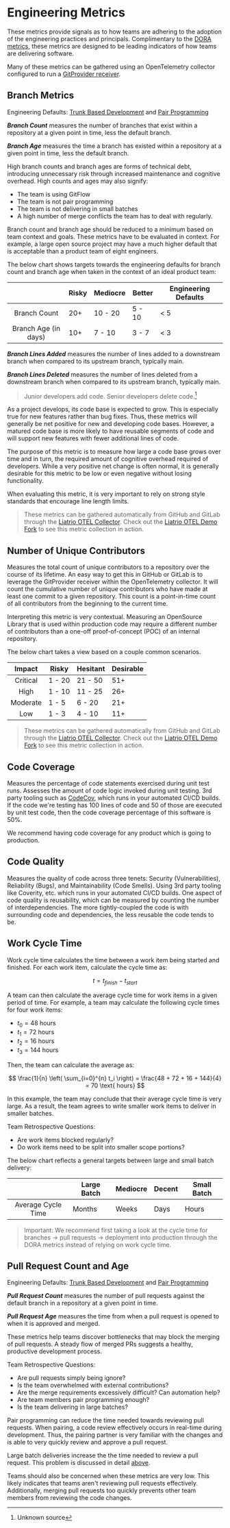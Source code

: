 # Engineering Metrics

These metrics provide signals as to how teams are adhering to the adoption of
the engineering practices and principals. Complimentary to the
[DORA metrics][dora], these metrics are designed to be leading
indicators of how teams are delivering software.

Many of these metrics can be gathered using an OpenTelemetry collector
configured to run a [GitProvider receiver][gitprovider].

[dora]: https://dora.dev/
[gitprovider]: https://github.com/open-telemetry/opentelemetry-collector-contrib/tree/main/receiver/gitproviderreceiver

## Branch Metrics

Engineering Defaults: [Trunk Based Development][tbd] and [Pair Programming][pp]

***Branch Count*** measures the number of branches that exist within a
repository at a given point in time, less the default branch.

***Branch Age*** measures the time a branch has existed within a repository at a
given point in time, less the default branch.

High branch counts and branch ages are forms of technical debt, introducing
unnecessary risk through increased maintenance and cognitive overhead. High
counts and ages may also signify:

* The team is using GitFlow
* The team is not pair programming
* The team is not delivering in small batches
* A high number of merge conflicts the team has to deal with regularly.

Branch count and branch age should be reduced to a minimum based on team context
and goals. These metrics have to be evaluated in context. For example, a large
open source project may have a much higher default that is acceptable than a
product team of eight engineers.

The below chart shows targets towards the engineering defaults for branch count
and branch age when taken in the context of an ideal product team:

|                      | Risky | Mediocre | Better | Engineering Defaults |
|:--------------------:|-------|----------|--------|----------------------|
| Branch Count         | 20+   | 10 - 20  | 5 - 10 | < 5                  |
| Branch Age (in days) | 10+   | 7 - 10   | 3 - 7  | < 3                  |

***Branch Lines Added*** measures the number of lines added to a downstream
branch when compared to its upstream branch, typically main.

***Branch Lines Deleted*** measures the number of lines deleted from a downstream
branch when compared to its upstream branch, typically main.

> Junior developers add code. Senior developers delete code.[^seniority]

As a project develops, its code base is expected to grow. This is especially
true for new features rather than bug fixes. Thus, these metrics will generally
be net positive for new and developing code bases. However, a matured code base
is more likely to have reusable segments of code and will support new features
with fewer additional lines of code.

The purpose of this metric is to measure how large a code base grows over time
and in turn, the required amount of cognitive overhead required of developers.
While a very positive net change is often normal, it is generally desirable for
this metric to be low or even negative without losing functionality.

When evaluating this metric, it is very important to rely on strong style
standards that encourage line length limits.

> These metrics can be gathered automatically from GitHub and GitLab through the
> [Liatrio OTEL Collector][lcol]. Check out the [Liatrio OTEL Demo Fork][demo]
> to see this metric collection in action.

## Number of Unique Contributors

Measures the total count of unique contributors to a repository over the course
of its lifetime. An easy way to get this in GitHub or GitLab is to leverage the
GitProvider receiver within the OpenTelemetry collector. It will count the
cumulative number of unique contributors who have made at least one commit to a
given repository. This count is a point-in-time count of all contributors from
the beginning to the current time.

Interpreting this metric is very contextual. Measuring an OpenSource Library
that is used within production code may require a different number of
contributors than a one-off proof-of-concept (POC) of an internal repository.

The below chart takes a view based on a couple common scenarios.

|  Impact  | Risky  | Hesitant | Desirable |
|:--------:|--------|----------|-----------|
| Critical | 1 - 20 | 21 - 50  | 51+       |
| High     | 1 - 10 | 11 - 25  | 26+       |
| Moderate | 1 - 5  | 6 - 20   | 21+       |
| Low      | 1 - 3  | 4 - 10   | 11+       |

> These metrics can be gathered automatically from GitHub and GitLab through the
> [Liatrio OTEL Collector][lcol]. Check out the [Liatrio OTEL Demo Fork][demo]
> to see this metric collection in action.

## Code Coverage

Measures the percentage of code statements exercised during unit test runs.
Assesses the amount of code logic invoked during unit testing. 3rd party tooling
such as [CodeCov][codecov], which runs in your automated CI/CD builds. If the
code we're testing has 100 lines of code and 50 of those are executed by unit
test code, then the code coverage percentage of this software is 50%.

[codecov]: https://app.codecov.io/gh/open-telemetry/opentelemetry-collector-contrib

We recommend having code coverage for any product which is going to production.

## Code Quality

Measures the quality of code across three tenets: Security (Vulnerabilities),
Reliability (Bugs), and Maintainability (Code Smells). Using 3rd party tooling
like Coverity, etc. which runs in your automated CI/CD builds. One aspect of
code quality is reusability, which can be measured by counting the number of
interdependencies. The more tightly-coupled the code is with surrounding code
and dependencies, the less reusable the code tends to be.

## Work Cycle Time

Work cycle time calculates the time between a work item being started and
finished. For each work item, calculate the cycle time as:

$$
t = t_{finish} - t_{start}
$$

A team can then calculate the average cycle time for work items in a given
period of time. For example, a team may calculate the following cycle times for
four work items:

* $t_0 = 48$ hours
* $t_1 = 72$ hours
* $t_2 = 16$ hours
* $t_3 = 144$ hours

Then, the team can calculate the average as:

$$
\frac{1}{n}
\left(
  \sum_{i=0}^{n}
  t_i
\right)
= \frac{48 + 72 + 16 + 144}{4}
= 70
\text{ hours}
$$

In this example, the team may conclude that their average cycle time is very
large. As a result, the team agrees to write smaller work items to deliver in
smaller batches.

Team Retrospective Questions:

* Are work items blocked regularly?
* Do work items need to be split into smaller scope portions?

The below chart reflects a general targets between large and small batch delivery:

|                    | Large Batch | Mediocre | Decent | Small Batch |
|:------------------:|-------------|----------|--------|-------------|
| Average Cycle Time | Months      | Weeks    | Days   | Hours       |

> Important: We recommend first taking a look at the cycle time for branches ->
pull requests -> deployment into production through the DORA metrics instead of
relying on work cycle time.


## Pull Request Count and Age

Engineering Defaults: [Trunk Based Development][tbd] and [Pair Programming][pp]

***Pull Request Count*** measures the number of pull requests against the
default branch in a repository at a given point in time.

***Pull Request Age*** measures the time from when a pull request is opened to
when it is approved and merged.

These metrics help teams discover bottlenecks that may block the merging of pull
requests. A steady flow of merged PRs suggests a healthy, productive development
process.

Team Retrospective Questions:

* Are pull requests simply being ignore?
* Is the team overwhelmed with external contributions?
* Are the merge requirements excessively difficult? Can automation help?
* Are team members pair programming enough?
* Is the team delivering in large batches?

Pair programming can reduce the time needed towards reviewing pull requests.
When pairing, a code review effectively occurs in real-time during development.
Thus, the pairing partner is very familiar with the changes and is able to very
quickly review and approve a pull request.

Large batch deliveries increase the the time needed to review a pull request.
This problem is discussed in detail [above](#branch-count-and-age).

Teams should also be concerned when these metrics are very low. This likely
indicates that teams aren't reviewing pull requests effectively. Additionally,
merging pull requests too quickly prevents other team members from reviewing the
code changes.

[^seniority]: Unknown source

[tbd]: ../../engineering-defaults.md#trunk-based-development
[pp]: ../../engineering-defaults.md#pair-programming
[demo]: https://github.com/liatrio/opentelemetry-demo/blob/main/docs/delivery.md
[lcol]: https://github.com/liatrio/liatrio-otel-collector/
